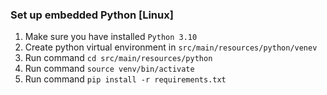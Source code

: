 ### Set up embedded Python [Linux]
1. Make sure you have installed `Python 3.10`
2. Create python virtual environment in `src/main/resources/python/venev`
3. Run command `cd src/main/resources/python`
4. Run command `source venv/bin/activate`
5. Run command `pip install -r requirements.txt`